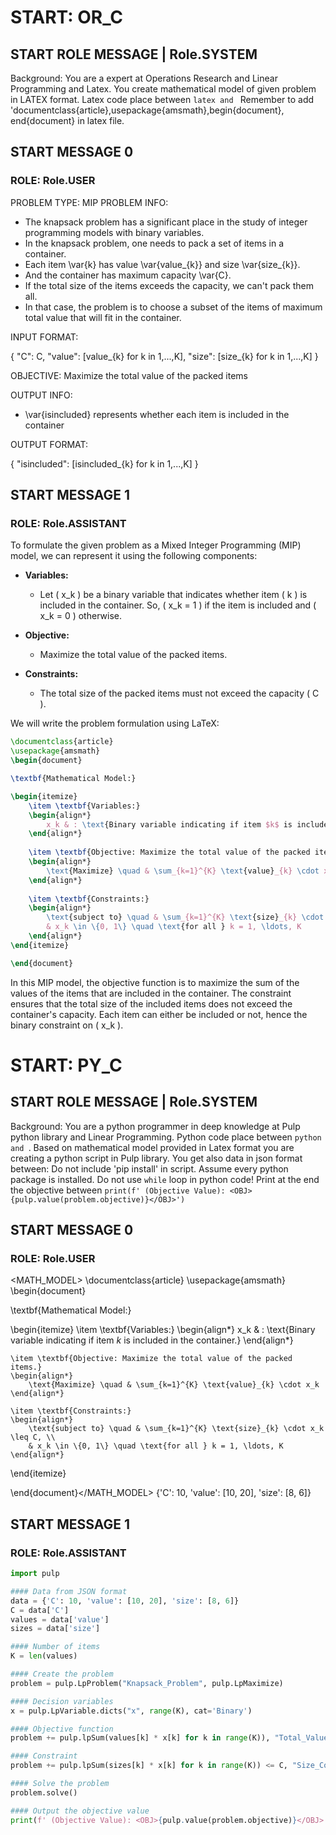 # START: OR_C 
## START ROLE MESSAGE | Role.SYSTEM 
Background: You are a expert at Operations Research and Linear Programming and Latex. You create mathematical model of given problem in LATEX format. Latex code place between ```latex and ``` Remember to add 'documentclass{article},usepackage{amsmath},begin{document}, end{document} in latex file. 
## START MESSAGE 0 
### ROLE: Role.USER
<DESCRIPTION>
PROBLEM TYPE: MIP
PROBLEM INFO:

- The knapsack problem has a significant place in the study of integer programming models with binary variables. 
- In the knapsack problem, one needs to pack a set of items in a container.
- Each item \var{k} has value \var{value_{k}} and size \var{size_{k}}.
- And the container has maximum capacity \var{C}. 
- If the total size of the items exceeds the capacity, we can't pack them all. 
- In that case, the problem is to choose a subset of the items of maximum total value that will fit in the container. 

INPUT FORMAT:

{
	"C": C,
	"value": [value_{k} for k in 1,...,K],
	"size": [size_{k} for k in 1,...,K]
}


OBJECTIVE: Maximize the total value of the packed items

OUTPUT INFO:

- \var{isincluded} represents whether each item is included in the container

OUTPUT FORMAT:

{
	"isincluded": [isincluded_{k} for k in 1,...,K]
}
</DESCRIPTION>


## START MESSAGE 1 
### ROLE: Role.ASSISTANT
To formulate the given problem as a Mixed Integer Programming (MIP) model, we can represent it using the following components:

- **Variables:**
  - Let \( x_k \) be a binary variable that indicates whether item \( k \) is included in the container. So, \( x_k = 1 \) if the item is included and \( x_k = 0 \) otherwise.

- **Objective:**
  - Maximize the total value of the packed items.

- **Constraints:**
  - The total size of the packed items must not exceed the capacity \( C \).

We will write the problem formulation using LaTeX:

```latex
\documentclass{article}
\usepackage{amsmath}
\begin{document}

\textbf{Mathematical Model:}

\begin{itemize}
    \item \textbf{Variables:}
    \begin{align*}
        x_k & : \text{Binary variable indicating if item $k$ is included in the container.}
    \end{align*}
    
    \item \textbf{Objective: Maximize the total value of the packed items.}
    \begin{align*}
        \text{Maximize} \quad & \sum_{k=1}^{K} \text{value}_{k} \cdot x_k
    \end{align*}
    
    \item \textbf{Constraints:}
    \begin{align*}
        \text{subject to} \quad & \sum_{k=1}^{K} \text{size}_{k} \cdot x_k \leq C, \\
        & x_k \in \{0, 1\} \quad \text{for all } k = 1, \ldots, K
    \end{align*}
\end{itemize}

\end{document}
```

In this MIP model, the objective function is to maximize the sum of the values of the items that are included in the container. The constraint ensures that the total size of the included items does not exceed the container's capacity. Each item can either be included or not, hence the binary constraint on \( x_k \).

# START: PY_C 
## START ROLE MESSAGE | Role.SYSTEM 
Background: You are a python programmer in deep knowledge at Pulp python library and Linear Programming. Python code place between ```python and ```. Based on mathematical model provided in Latex format you are creating a python script in Pulp library. You get also data in json format between: <DATA></DATA> Do not include 'pip install' in script. Assume every python package is installed. Do not use `while` loop in python code! Print at the end the objective between <OBJ></OBJ> `print(f' (Objective Value): <OBJ>{pulp.value(problem.objective)}</OBJ>')` 
## START MESSAGE 0 
### ROLE: Role.USER
<MATH_MODEL>
\documentclass{article}
\usepackage{amsmath}
\begin{document}

\textbf{Mathematical Model:}

\begin{itemize}
    \item \textbf{Variables:}
    \begin{align*}
        x_k & : \text{Binary variable indicating if item $k$ is included in the container.}
    \end{align*}
    
    \item \textbf{Objective: Maximize the total value of the packed items.}
    \begin{align*}
        \text{Maximize} \quad & \sum_{k=1}^{K} \text{value}_{k} \cdot x_k
    \end{align*}
    
    \item \textbf{Constraints:}
    \begin{align*}
        \text{subject to} \quad & \sum_{k=1}^{K} \text{size}_{k} \cdot x_k \leq C, \\
        & x_k \in \{0, 1\} \quad \text{for all } k = 1, \ldots, K
    \end{align*}
\end{itemize}

\end{document}</MATH_MODEL>
<DATA>
{'C': 10, 'value': [10, 20], 'size': [8, 6]}</DATA>


## START MESSAGE 1 
### ROLE: Role.ASSISTANT
```python
import pulp

#### Data from JSON format
data = {'C': 10, 'value': [10, 20], 'size': [8, 6]}
C = data['C']
values = data['value']
sizes = data['size']

#### Number of items
K = len(values)

#### Create the problem
problem = pulp.LpProblem("Knapsack_Problem", pulp.LpMaximize)

#### Decision variables
x = pulp.LpVariable.dicts("x", range(K), cat='Binary')

#### Objective function
problem += pulp.lpSum(values[k] * x[k] for k in range(K)), "Total_Value"

#### Constraint
problem += pulp.lpSum(sizes[k] * x[k] for k in range(K)) <= C, "Size_Constraint"

#### Solve the problem
problem.solve()

#### Output the objective value
print(f' (Objective Value): <OBJ>{pulp.value(problem.objective)}</OBJ>')
```

